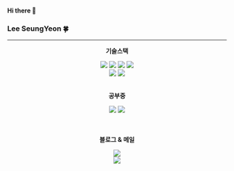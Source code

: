 #### Hi there 👋
###  Lee SeungYeon 🍀
---


<div align="center">
  <p><b>기술스택</b></p>
    <img src="https://img.shields.io/badge/java-007396?style=for-the-badge&logo=java&logoColor=white"> 
    <img src="https://img.shields.io/badge/spring-6DB33F?style=for-the-badge&logo=spring&logoColor=white"> 
    <img src="https://img.shields.io/badge/html5-E34F26?style=for-the-badge&logo=html5&logoColor=white">
    <img src="https://img.shields.io/badge/javascript-F7DF1E?style=for-the-badge&logo=javascript&logoColor=black"> 
  <br>
    <img src="https://img.shields.io/badge/mysql-4479A1?style=for-the-badge&logo=mysql&logoColor=white"> 
    <img src="https://img.shields.io/badge/postgreSQL-4169E1?style=for-the-badge&logo=postgreSQL&logoColor=white"> 
  <br>
  <br>
  <p><b>공부중</b></p>
    <img src="https://img.shields.io/badge/c%23-00599C?style=for-the-badge&logo=&logoColor=white">
    <img src="https://img.shields.io/badge/.net-512BD4?style=for-the-badge&logo=dotnet&logoColor=white">
  <br>
  <br>
  <br>



  
  <p><b>블로그 & 메일</b></p> 
  <div>
    <a href="https://velog.io/@tmddus2123">
      <img src="https://img.shields.io/badge/VELOG-a?style=for-the-badge&logo=velog&color=white">
    </a>
  </div>
  <div align="center">
    <a href="https://img.shields.io/badge/leenomt%40naver.com-a?style=for-the-badge&logo=gmail&labelColor=white&color=white">
      <img src="https://img.shields.io/badge/leenomt%40naver.com-a?style=for-the-badge&logo=gmail&labelColor=white&color=white">
    </a>
  </div>
</div>

